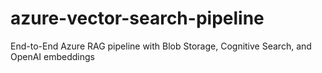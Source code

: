 # azure-vector-search-pipeline
End-to-End Azure RAG pipeline with Blob Storage, Cognitive Search, and OpenAI embeddings
